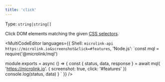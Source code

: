 ```yaml
---
title: 'click'
--- 
```


Type: `string|string[]`

Click DOM elements matching the given [CSS selectors](https://developer.mozilla.org/en-US/docs/Web/CSS/CSS_Selectors).

<MultiCodeEditor languages={{
  Shell: `microlink-api https://microlink.io&screenshot&click=#features`,
  'Node.js': `const mql = require('@microlink/mql')
 
module.exports = async () => {
  const { status, data, response } = await mql(
    'https://microlink.io'. { 
      screenshot: true,
      click: '#features'
  })
  console.log(status, data)
}
  `
  }} 
/>
